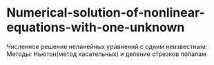 # Numerical-solution-of-nonlinear-equations-with-one-unknown
Численное решение нелинейных уравнений с одним неизвестным: Методы: Ньютон(метод касательных) и деление отрезков попалам
